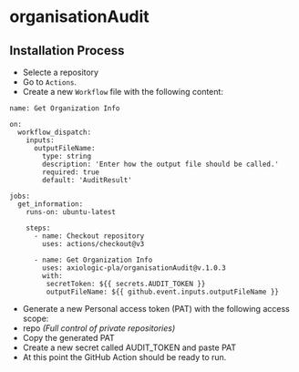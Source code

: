 # organisationAudit

## Installation Process

- Selecte a repository
- Go to `Actions`.
- Create a new `Workflow` file with the following content:
```
name: Get Organization Info

on:
  workflow_dispatch:
    inputs:
      outputFileName:
        type: string
        description: 'Enter how the output file should be called.'
        required: true
        default: 'AuditResult'
  
jobs:
  get_information:
    runs-on: ubuntu-latest

    steps:
      - name: Checkout repository
        uses: actions/checkout@v3
        
      - name: Get Organization Info
        uses: axiologic-pla/organisationAudit@v.1.0.3
        with:
         secretToken: ${{ secrets.AUDIT_TOKEN }}
         outputFileName: ${{ github.event.inputs.outputFileName }}
  ```
- Generate a new Personal access token (PAT) with the following access scope:
- repo _(Full control of private repositories)_
- Copy the generated PAT
- Create a new secret called AUDIT_TOKEN and paste PAT
- At this point the GitHub Action should be ready to run.
